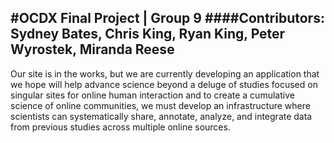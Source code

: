 #OCDX Final Project | Group 9
####Contributors: Sydney Bates, Chris King, Ryan King, Peter Wyrostek, Miranda Reese
---
Our site is in the works, but we are currently developing an application that we hope will help advance science 
beyond a deluge of studies focused on singular sites for online human interaction and to create a cumulative science 
of online communities, we must develop an infrastructure where scientists can systematically share, annotate, analyze, 
and integrate data from previous studies across multiple online sources.
